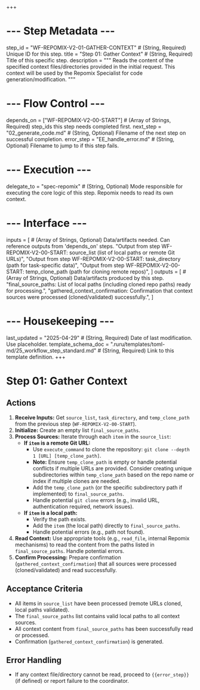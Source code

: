 +++
# --- Step Metadata ---
step_id = "WF-REPOMIX-V2-01-GATHER-CONTEXT" # (String, Required) Unique ID for this step.
title = "Step 01: Gather Context" # (String, Required) Title of this specific step.
description = """
Reads the content of the specified context files/directories provided in the initial request.
This context will be used by the Repomix Specialist for code generation/modification.
"""

# --- Flow Control ---
depends_on = ["WF-REPOMIX-V2-00-START"] # (Array of Strings, Required) step_ids this step needs completed first.
next_step = "02_generate_code.md" # (String, Optional) Filename of the next step on successful completion.
error_step = "EE_handle_error.md" # (String, Optional) Filename to jump to if this step fails.

# --- Execution ---
delegate_to = "spec-repomix" # (String, Optional) Mode responsible for executing the core logic of this step. Repomix needs to read its own context.

# --- Interface ---
inputs = [ # (Array of Strings, Optional) Data/artifacts needed. Can reference outputs from 'depends_on' steps.
    "Output from step WF-REPOMIX-V2-00-START: source_list (list of local paths or remote Git URLs)",
    "Output from step WF-REPOMIX-V2-00-START: task_directory (path for task-specific data)",
    "Output from step WF-REPOMIX-V2-00-START: temp_clone_path (path for cloning remote repos)",
]
outputs = [ # (Array of Strings, Optional) Data/artifacts produced by this step.
    "final_source_paths: List of local paths (including cloned repo paths) ready for processing.",
    "gathered_context_confirmation: Confirmation that context sources were processed (cloned/validated) successfully.",
]

# --- Housekeeping ---
last_updated = "2025-04-29" # (String, Required) Date of last modification. Use placeholder.
template_schema_doc = ".ruru/templates/toml-md/25_workflow_step_standard.md" # (String, Required) Link to this template definition.
+++

# Step 01: Gather Context

## Actions

1.  **Receive Inputs:** Get `source_list`, `task_directory`, and `temp_clone_path` from the previous step (`WF-REPOMIX-V2-00-START`).
2.  **Initialize:** Create an empty list `final_source_paths`.
3.  **Process Sources:** Iterate through each `item` in the `source_list`:
    *   **If `item` is a remote Git URL:**
        *   Use `execute_command` to clone the repository: `git clone --depth 1 [URL] [temp_clone_path]`.
        *   **Note:** Ensure `temp_clone_path` is empty or handle potential conflicts if multiple URLs are provided. Consider creating unique subdirectories within `temp_clone_path` based on the repo name or index if multiple clones are needed.
        *   Add the `temp_clone_path` (or the specific subdirectory path if implemented) to `final_source_paths`.
        *   Handle potential `git clone` errors (e.g., invalid URL, authentication required, network issues).
    *   **If `item` is a local path:**
        *   Verify the path exists.
        *   Add the `item` (the local path) directly to `final_source_paths`.
        *   Handle potential errors (e.g., path not found).
4.  **Read Context:** Use appropriate tools (e.g., `read_file`, internal Repomix mechanisms) to read the content from the paths listed in `final_source_paths`. Handle potential errors.
5.  **Confirm Processing:** Prepare confirmation (`gathered_context_confirmation`) that all sources were processed (cloned/validated) and read successfully.

## Acceptance Criteria

*   All items in `source_list` have been processed (remote URLs cloned, local paths validated).
*   The `final_source_paths` list contains valid local paths to all context sources.
*   All context content from `final_source_paths` has been successfully read or processed.
*   Confirmation (`gathered_context_confirmation`) is generated.

## Error Handling

*   If any context file/directory cannot be read, proceed to `{{error_step}}` (if defined) or report failure to the coordinator.
